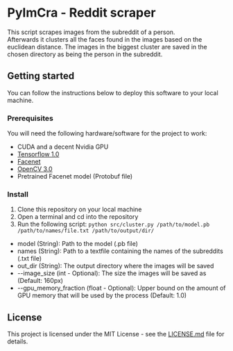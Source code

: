 # PyImCra - Reddit scraper 
This script scrapes images from the subreddit of a person.  
Afterwards it clusters all the faces found in the images based on the euclidean distance. 
The images in the biggest cluster are saved in the chosen directory as being the person in the subreddit.

## Getting started
You can follow the instructions below to deploy this software to your local machine. 

### Prerequisites
You will need the following hardware/software for the project to work:
* CUDA and a decent Nvidia GPU
* [Tensorflow 1.0](https://www.tensorflow.org/)
* [Facenet](https://github.com/davidsandberg/facenet)
* [OpenCV 3.0](http://opencv.org/opencv-3-0.html)
* Pretrained Facenet model (Protobuf file)

### Install
1. Clone this repository on your local machine
2. Open a terminal and cd into the repository
3. Run the following script:
`python src/cluster.py /path/to/model.pb /path/to/names/file.txt /path/to/output/dir/`
  * model (String): Path to the model (.pb file)
  * names (String): Path to a textfile containing the names of the subreddits (.txt file)
  * out_dir (String): The output directory where the images will be saved 
  * --image_size (int - Optional): The size the images will be saved as (Default: 160px)
  * --gpu_memory_fraction (float - Optional): Upper bound on the amount of GPU memory that will be used by the process (Default: 1.0)
  
## License
This project is licensed under the MIT License - see the [LICENSE.md](https://github.com/PXL-IT/PyImCra/blob/image/LICENSE.md) file for details.